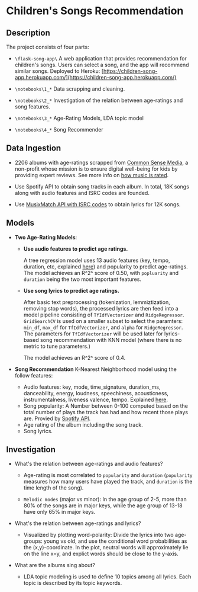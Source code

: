 # Children's Songs Recommendation

## Description

The project consists of four parts:

- `\flask-song-app\` A web application that provides recommendation for children's songs. Users can select a song, and the app will recommend similar songs.  Deployed to Heroku: [https://children-song-app.herokuapp.com/](https://children-song-app.herokuapp.com/)

- `\notebooks\1_*` Data scrapping and cleaning. 
  
- `\notebooks\2_*` Investigation of the relation between age-ratings and song features.

- `\notebooks\3_*` Age-Rating Models, LDA topic model

- `\notebooks\4_*` Song Recommender

## Data Ingestion

- 2206 albums with age-ratings scrapped from [Common Sense Media](http://web.archive.org/web/20211024135317/https://www.commonsensemedia.org/music-reviews?sort=field_review_recommended_age&order=asc), a non-profit whose mission is to ensure digital well-being for kids by providing expert reviews. See more info on [how music is rated](http://web.archive.org/web/20220114100252/https://www.commonsensemedia.org/about-us/our-mission/about-our-ratings/music).

- Use Spotify API to obtain song tracks in each album. In total, 18K songs along with audio features and ISRC codes are founded.
  
- Use [MusixMatch API with ISRC codes](https://developer.musixmatch.com/documentation/api-reference/track-get) to obtain lyrics for 12K songs.

## Models

- **Two Age-Rating Models**:

  - **Use audio features to predict age ratings.**
  
    A tree regression model uses 13 audio features (key, tempo, duration, etc, explained [here](https://developer.spotify.com/documentation/web-api/reference/#/operations/get-audio-features)) and popularity to predict age-ratings. The model achieves an  R^2^  score of 0.50, with `popluarity` and `duration` being the two most important features.

  - **Use song lyrics to predict age ratings.**
  
    After basic text preprocessing (tokenization, lemmiztization, removing stop words), the processed lyrics are then feed into a model pipeline consisting of `TfIdfVectorizer` and `RidgeRegressor`. `GridSearchCV` is used on a smaller subset to select the paramters: `min_df`, `max_df` for `TfIdfVectorizer`, and `alpha` for `RidgeRegressor`. The parameters for  `TfIdfVectorizer` will be used later for lyrics-based song recommendation with KNN model (where there is no metric to tune parameters.)

    The model achieves an R^2^ score of 0.4.  



- **Song Recommendation** K-Nearest Neighborhood model using the follow features:
  - Audio features: key, mode, time_signature, duration_ms, danceability, energy, loudness, speechiness, acousticness, instrumentalness, liveness valence, tempo. Explained [here](https://developer.spotify.com/documentation/web-api/reference/#/operations/get-audio-features).  
  - Song popularity: A Number between 0-100 computed based on the total number of plays the track has had and how recent those plays are. Provied by [Spotify API](https://developer.spotify.com/documentation/web-api/reference/#/operations/get-track).
  - Age rating of the album including the song track.
  - Song lyrics.
  

## Investigation

- What's the relation between age-ratings and audio features?
  
  - Age-rating is most correlated to `popularity` and `duration` (`popularity` measures how many users have played the track, and `duration` is the time length of the song).
  
  - `Melodic modes` (major vs minor): In the age group of 2-5, more than 80% of the songs are in major keys, while the age group of 13-18 have only 65% in major keys.

- What's the relation between age-ratings and lyrics?
  
  - Visualized by plotting word-polarity: Divide the lyrics into two age-groups: young vs old, and use the conditional word probabilities as the (x,y)-coordinate. In the plot, neutral words will approximately lie on the line x=y, and explict words should be close to the y-axis.  

- What are the albums sing about? 

  - LDA topic modeling is used to define 10 topics among all lyrics. Each topic is described by its topic keywords.